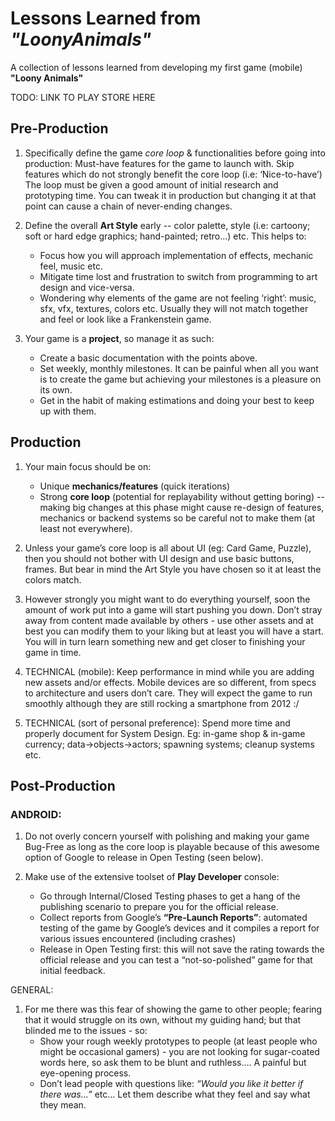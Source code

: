 # Lessons Learned from _"LoonyAnimals"_
A collection of lessons learned from developing my first game (mobile) **"Loony Animals"**

TODO: LINK TO PLAY STORE HERE

## Pre-Production

1. Specifically define the game _core loop_ & functionalities before going into production:
Must-have features for the game to launch with.
Skip features which do not strongly benefit the core loop (i.e: ‘Nice-to-have’)
The loop must be given a good amount of initial research and prototyping time. You can tweak it in production but changing it at that point can cause a chain of never-ending changes.

2. Define the overall **Art Style** early -- color palette, style (i.e: cartoony; soft or hard edge graphics; hand-painted; retro...) etc. This helps to:
   - Focus how you will approach implementation of effects, mechanic feel, music etc.
   - Mitigate time lost and frustration to switch from programming to art design and vice-versa.
   - Wondering why elements of the game are not feeling ‘right’: music, sfx, vfx, textures, colors etc. Usually they will not match together and feel or look like a Frankenstein game.

3. Your game is a **project**, so manage it as such: 
   - Create a basic documentation with the points above.
   - Set weekly, monthly milestones. It can be painful when all you want is to create the game but achieving your milestones is a pleasure on its own.
   - Get in the habit of making estimations and doing your best to keep up with them.

## Production
1. Your main focus should be on:
   - Unique **mechanics/features** (quick iterations)
   - Strong **core loop** (potential for replayability without getting boring) -- making big changes at this phase might cause re-design of features, mechanics or backend systems so be careful not to make them (at least not everywhere).

2. Unless your game’s core loop is all about UI (eg: Card Game, Puzzle), then you should not bother with UI design and use basic buttons, frames. But bear in mind the Art Style you have chosen so it at least the colors match.

3. However strongly you might want to do everything yourself, soon the amount of work put into a game will start pushing you down. Don’t stray away from content made available by others - use other assets and at best you can modify them to your liking but at least you will have a start. You will in turn learn something new and get closer to finishing your game in time.

4. TECHNICAL (mobile): Keep performance in mind while you are adding new assets and/or effects. Mobile devices are so different, from specs to architecture and users don’t care. They will expect the game to run smoothly although they are still rocking a smartphone from 2012 :/

5. TECHNICAL (sort of personal preference): Spend more time and properly document for System Design. Eg: in-game shop & in-game currency; data->objects->actors; spawning systems; cleanup systems etc.

## Post-Production
### ANDROID:
1. Do not overly concern yourself with polishing and making your game Bug-Free as long as the core loop is playable because of this awesome option of Google to release in Open Testing (seen below).

2. Make use of the extensive toolset of **Play Developer** console:
   - Go through Internal/Closed Testing phases to get a hang of the publishing scenario to prepare you for the official release.
   - Collect reports from Google’s **“Pre-Launch Reports”**: automated testing of the game by Google’s devices and it compiles a report for various issues encountered (including crashes)
   - Release in Open Testing first: this will not save the rating towards the official release and you can test a “not-so-polished” game for that initial feedback.

GENERAL:
1. For me there was this fear of showing the game to other people; fearing that it would struggle on its own, without my guiding hand; but that blinded me to the issues - so:
   - Show your rough weekly prototypes to people (at least people who might be occasional gamers) - you are not looking for sugar-coated words here, so ask them to be blunt and ruthless…. A painful but eye-opening process.
   - Don’t lead people with questions like: _“Would you like it better if there was...”_ etc… Let them describe what they feel and say what they mean.
